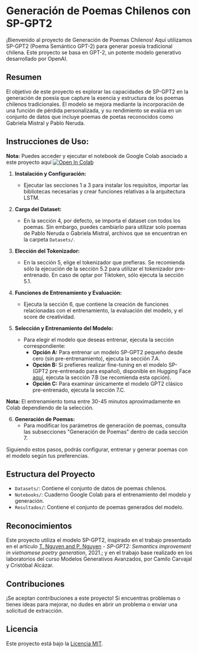 # Generación de Poemas Chilenos con SP-GPT2

¡Bienvenido al proyecto de Generación de Poemas Chilenos! Aquí utilizamos SP-GPT2 (Poema Semántico GPT-2) para generar poesía tradicional chilena. Este proyecto se basa en GPT-2, un potente modelo generativo desarrollado por OpenAI.

## Resumen

El objetivo de este proyecto es explorar las capacidades de SP-GPT2 en la generación de poesía que capture la esencia y estructura de los poemas chilenos tradicionales. El modelo se mejora mediante la incorporación de una función de pérdida personalizada, y su rendimiento se evalúa en un conjunto de datos que incluye poemas de poetas reconocidos como Gabriela Mistral y Pablo Neruda.

## Instrucciones de Uso:

**Nota:** Puedes acceder y ejecutar el notebook de Google Colab asociado a este proyecto aquí [![Open In Colab](https://colab.research.google.com/assets/colab-badge.svg)](https://colab.research.google.com/drive/1Vv6yyFw7e_mImcadHitl3oscesPK8F4u?usp=sharing)

1. **Instalación y Configuración:**
   - Ejecutar las secciones 1 a 3 para instalar los requisitos, importar las bibliotecas necesarias y crear funciones relativas a la arquitectura LSTM.

2. **Carga del Dataset:**
   - En la sección 4, por defecto, se importa el dataset con todos los poemas. Sin embargo, puedes cambiarlo para utilizar solo poemas de Pablo Neruda o Gabriela Mistral, archivos que se encuentran en la carpeta `Datasets/`.

3. **Elección del Tokenizador:**
   - En la sección 5, elige el tokenizador que prefieras. Se recomienda sólo la ejecución de la sección 5.2 para utilizar el tokenizador pre-entrenado. En caso de optar por Tiktoken, sólo ejecuta la sección 5.1.

4. **Funciones de Entrenamiento y Evaluación:**
   - Ejecuta la sección 6, que contiene la creación de funciones relacionadas con el entrenamiento, la evaluación del modelo, y el score de creatividad.

4. **Selección y Entrenamiento del Modelo:**
   - Para elegir el modelo que deseas entrenar, ejecuta la sección correspondiente:
      - **Opción A:** Para entrenar un modelo SP-GPT2 pequeño desde cero (sin pre-entrenamiento), ejecuta la sección 7.A.
      - **Opción B:** Si prefieres realizar fine-tuning en el modelo SP-(GPT2 pre-entrenado para español), disponible en Hugging Face [aquí](https://huggingface.co/DeepESP/gpt2-spanish), ejecuta la sección 7.B (se recomienda esta opción).
      - **Opción C:** Para examinar únicamente el modelo GPT2 clásico pre-entrenado, ejecuta la sección 7.C.

**Nota:** El entrenamiento toma entre 30-45 minutos aproximadamente en Colab dependiendo de la selección.

6. **Generación de Poemas:**
   - Para modificar los parámetros de generación de poemas, consulta las subsecciones "Generación de Poemas" dentro de cada sección 7.

Siguiendo estos pasos, podrás configurar, entrenar y generar poemas con el modelo según tus preferencias.

## Estructura del Proyecto

- `Datasets/`: Contiene el conjunto de datos de poemas chilenos.
- `Notebooks/`: Cuaderno Google Colab para el entrenamiento del modelo y generación.
- `Resultados/`: Contiene el conjunto de poemas generados del modelo.

## Reconocimientos

Este proyecto utiliza el modelo SP-GPT2, inspirado en el trabajo presentado en el artículo [T. Nguyen and P. Nguyen](https://doi.org/10.48550/arXiv.2110.15723) - *SP-GPT2: Semantics improvement in vietnamese poetry generation*, 2021.; y en el trabajo base realizado en los laboratorios del curso Modelos Generativos Avanzados, por Camilo Carvajal y Cristóbal Alcázar.

## Contribuciones

¡Se aceptan contribuciones a este proyecto! Si encuentras problemas o tienes ideas para mejorar, no dudes en abrir un problema o enviar una solicitud de extracción.

## Licencia

Este proyecto está bajo la [Licencia MIT](LICENSE).


